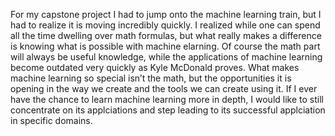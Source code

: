 For my capstone project I had to jump onto the machine learning train, but I had to realize it is moving incredibly quickly. I realized while one can spend all the time dwelling over math formulas, but what really makes a difference is knowing what is possible with machine elarning. Of course the math part will always be useful knowledge, while the applications of machine learning become outdated very quickly as Kyle McDonald proves. What makes machine learning so special isn’t the math, but the opportunities it is opening in the way we create and the tools we can create using it. If I ever have the chance to learn machine learning more in depth, I would like to still concentrate on its applciations and step leading to its successful applciation in specific domains.
